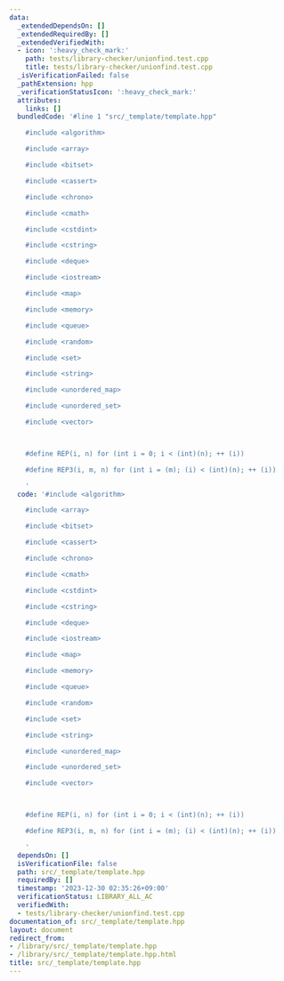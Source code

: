 ```yaml
---
data:
  _extendedDependsOn: []
  _extendedRequiredBy: []
  _extendedVerifiedWith:
  - icon: ':heavy_check_mark:'
    path: tests/library-checker/unionfind.test.cpp
    title: tests/library-checker/unionfind.test.cpp
  _isVerificationFailed: false
  _pathExtension: hpp
  _verificationStatusIcon: ':heavy_check_mark:'
  attributes:
    links: []
  bundledCode: '#line 1 "src/_template/template.hpp"

    #include <algorithm>

    #include <array>

    #include <bitset>

    #include <cassert>

    #include <chrono>

    #include <cmath>

    #include <cstdint>

    #include <cstring>

    #include <deque>

    #include <iostream>

    #include <map>

    #include <memory>

    #include <queue>

    #include <random>

    #include <set>

    #include <string>

    #include <unordered_map>

    #include <unordered_set>

    #include <vector>



    #define REP(i, n) for (int i = 0; i < (int)(n); ++ (i))

    #define REP3(i, m, n) for (int i = (m); (i) < (int)(n); ++ (i))

    '
  code: '#include <algorithm>

    #include <array>

    #include <bitset>

    #include <cassert>

    #include <chrono>

    #include <cmath>

    #include <cstdint>

    #include <cstring>

    #include <deque>

    #include <iostream>

    #include <map>

    #include <memory>

    #include <queue>

    #include <random>

    #include <set>

    #include <string>

    #include <unordered_map>

    #include <unordered_set>

    #include <vector>



    #define REP(i, n) for (int i = 0; i < (int)(n); ++ (i))

    #define REP3(i, m, n) for (int i = (m); (i) < (int)(n); ++ (i))

    '
  dependsOn: []
  isVerificationFile: false
  path: src/_template/template.hpp
  requiredBy: []
  timestamp: '2023-12-30 02:35:26+09:00'
  verificationStatus: LIBRARY_ALL_AC
  verifiedWith:
  - tests/library-checker/unionfind.test.cpp
documentation_of: src/_template/template.hpp
layout: document
redirect_from:
- /library/src/_template/template.hpp
- /library/src/_template/template.hpp.html
title: src/_template/template.hpp
---
```

